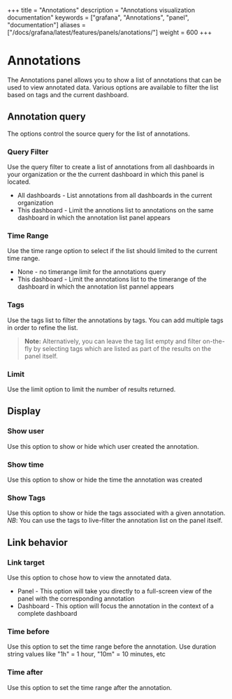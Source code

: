 +++
title = "Annotations"
description = "Annotations visualization documentation"
keywords = ["grafana", "Annotations", "panel", "documentation"]
aliases =["/docs/grafana/latest/features/panels/anotations/"]
weight = 600
+++

# Annotations 

The Annotations panel allows you to show a list of annotations that can be used to view annotated data. Various options are available to filter the list based on tags and the current dashboard.

## Annotation query

The options control the source query for the list of annotations. 

### Query Filter

Use the query filter to create a list of annotations from all dashboards in your organization or the the current dashboard in which this panel is located.

* All dashboards - List annotations from all dashboards in the current organization
* This dashboard - Limit the annotions list to annotations on the same dashboard in which the annotation list panel appears

### Time Range

Use the time range option to select if the list should limited to the current time range.

* None - no timerange limit for the annotations query
* This dashboard - Limit the annotations list to the timerange of the dashboard in which the annotation list pannel appears

### Tags

Use the tags list to filter the annotations by tags. You can add multiple tags in order to refine the list. 

> **Note:** Alternatively, you can leave the tag list empty and filter on-the-fly by selecting tags which are listed as part of the results on the panel itself.

### Limit

Use the limit option to limit the number of results returned.

## Display

### Show user

Use this option to show or hide which user created the annotation. 

### Show time

Use this option to show or hide the time the annotation was created

### Show Tags

Use this option to show or hide the tags associated with a given annotation. *NB*: You can use the tags to live-filter the annotation list on the panel itself.

## Link behavior

### Link target

Use this option to chose how to view the annotated data.

* Panel - This option will take you directly to a full-screen view of the panel with the corresponding annotation
* Dashboard - This option will focus the annotation in the context of a complete dashboard

### Time before

Use this option to set the time range before the annotation.  Use duration string values like "1h" = 1 hour, "10m" = 10 minutes, etc

### Time after

Use this option to set the time range after the annotation.
